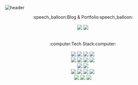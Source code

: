 
<!--
**k1mhyewon/k1mhyewon** is a ✨ _special_ ✨ repository because its `README.md` (this file) appears on your GitHub profile.

Here are some ideas to get you started:

- 🔭 I’m currently working on ...
- 🌱 I’m currently learning ...
- 👯 I’m looking to collaborate on ...
- 🤔 I’m looking for help with ...
- 💬 Ask me about ...
- 📫 How to reach me: ...
- 😄 Pronouns: ...
- ⚡ Fun fact: ...
-->

![header](https://capsule-render.vercel.app/api?type=waving&color=timeGradient&height=300&section=header&text=Welcome&fontSize=90&desc=Hyewon's%20Github%20Profile)


<div align="center">
	:speech_balloon:Blog & Portfolio:speech_balloon:
</div>
<br>
<div align="center">	  
	<a href="https://medium.com/@kimhy0434" target="_blank"><img src="https://img.shields.io/badge/Medium-lightgray?style=flat&logo=medium&logoColor=white" /></a>
	<a href="https://brissy.tistory.com/" target="_blank"><img src="https://img.shields.io/badge/Tistory Blog-ffb13b?style=flat&logo=tistory&logoColor=white"/></a>
<!-- 	<a href="https://pushy-paste-a53.notion.site/Kim-Hyewon-6eed17557ee749c9b7a8853d65013a40" target="_blank"><img src="https://img.shields.io/badge/Notion-0769AD?style=flat&logo=notion&logoColor=white"/></a> -->
	
</div>

<br>
<br>
<div align="center">
	:computer:Tech Stack:computer:
</div>
<br>
<div align="center">
	<img src="https://img.shields.io/badge/Node.js-339933?style=flat&logo=Node.js&logoColor=white">
	<img src="https://img.shields.io/badge/Next.js-000000?style=flat&logo=Next.js&logoColor=white">
	<img src="https://img.shields.io/badge/NestJs-E0234E?style=flat&logo=NestJs&logoColor=white">
	<img src="https://img.shields.io/badge/React-61DAFB?style=flat&logo=React&logoColor=white"> 
	<br>
	<img src="https://img.shields.io/badge/Java-007396?style=flat&logo=Conda-Forge&logoColor=white">
	<img src="https://img.shields.io/badge/Python-3776AB?style=flat&logo=Python&logoColor=white">
	<img src="https://img.shields.io/badge/Spring Framework-6DB33F?style=flat&logo=Spring&logoColor=white">
	<img src="https://img.shields.io/badge/SpringBoot-6DB33F?style=flat&logo=Spring Boot&logoColor=white">
	<br>
	<img src="https://img.shields.io/badge/Mybatis-F7DF1E?style=flat&logo=mega&logoColor=white">
	<img src="https://img.shields.io/badge/Apache Tomcat-F8DC75?style=flat&logo=Apache Tomcat&logoColor=white">
	<br>	
	<img src="https://img.shields.io/badge/Javascript-F7DF1E?style=flat&logo=Javascript&logoColor=white">
	<img src="https://img.shields.io/badge/Typescript-3178C6?style=flat&logo=Typescript&logoColor=white"> 
	<img src="https://img.shields.io/badge/HTML5-E34F26?style=flat&logo=HTML5&logoColor=white">
	<img src="https://img.shields.io/badge/jQuery-0769AD?style=flat&logo=jQuery&logoColor=white">
	<br>
	<img src="https://img.shields.io/badge/Oracle-F80000?style=flat&logo=Oracle&logoColor=white">
	<img src="https://img.shields.io/badge/PostgreSQL-4169E1?style=flat&logo=PostgreSQL&logoColor=white">
	<img src="https://img.shields.io/badge/Prisma-2D3748?style=flat&logo=Prisma&logoColor=white">
</div>
<br>
